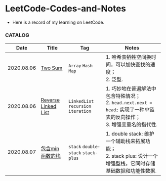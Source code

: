 # LeetCode-Codes-and-Notes
-  Here is a record of my learning on LeetCode.

### CATALOG

| Date       | Title                                         | Tag                                  | Notes                                                        |
| ---------- | --------------------------------------------- | ------------------------------------ | ------------------------------------------------------------ |
| 2020.08.06 | [Two Sum](Two-Sum.md)                         | `Array` `Hash Map`                   | 1. 哈希表牺牲空间换时间，可以加快查找的速度；<br>2. 泛型.    |
| 2020.08.06 | [Reverse Linked List](Reverse-Linked-List.md) | `LinkedList` `recursion` `iteration` | 1. 巧妙地在普遍解法中包含特殊情况；<br>2. `head.next.next = head;` 实现了一种单链表的反向操作；<br>3. 增强变量名的指代性. |
| 2020.08.07 | [包含min函数的栈](minStack.md)                | `stack` `double-stack` `stack-plus`  | 1. double stack: 维护一个辅助栈来拓展功能；<br>2. stack plus: 设计一个增强型栈，它同时存储基础数据和功能性数据. |
